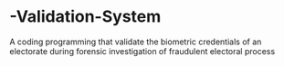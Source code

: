 # -Validation-System
A coding programming that validate the biometric credentials of an electorate during forensic investigation of fraudulent electoral process
